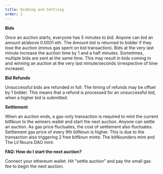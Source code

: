 ```yaml
---
title: Bidding and Settling
order: 2
---
```


**Bids**

Once an auction starts, everyone has 5 minutes to bid. Anyone can bid an amount at/above 0.0001 eth. The Amount bid is returned to bidder if they lose the auction (minus gas spent on bid transaction).
Bids at the very last minute increase the auction time by 1 and a half minutes. Sometimes, multiple bids are sent at the same time. This may result in bids coming in and winning an auction at the very last minute/seconds (irrespective of time increase).

**Bid Refunds**

Unsuccessful bids are refunded in full. The timing of refunds may be offset by 1 bidder. This means that a refund is processed for an unsuccessful bid, when a higher bid is submitted.

**Settlement**

When an auction ends, a gas-only transaction is required to mint the current bitNoun to the winners wallet and start the next auction. Anyone can settle an auction. As gas price fluctuates, the cost of settlement also fluctuates.
Settlement gas price of every 9th bitNoun is higher. This is due to the transaction also triggering 2 free bitNoun mints: The bitNounders mint and The Lil Nouns DAO mint.


**FAQ: How do I start the next auction?**

Connect your ethereum wallet. Hit "settle auction" and pay the small gas fee to begin the next auction. 

